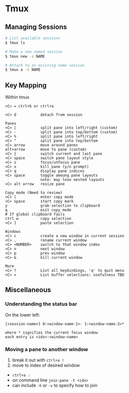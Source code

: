 # Tmux

## Managing Sessions

```sh
# List available sessions
$ tmux ls

# Make a new named session
$ tmux new -s NAME

# Attach to an existing name session
$ tmux a -t NAME
```

## Key Mapping

Within tmux

    <C> = ctrl+b or ctrl+a

    <C> d           detach from session

    Panes
    <C> |           split pane into left/right (custom)
    <C> -           split pane into top/bottom (custom)
    <C> %           split pane into left/right
    <C> "           split pane into top/bottom
    <C> arrow       move around panes
    alt+arrow       move to pane (custom)
    <C> }           switch current and last pane
    <C> space       switch pane layout style
    <C> z           focus/unfocus pane
    <C> x           kill pane (y/n prompt)
    <C> q           display pane indices
    <C> space       toggle amoung pane layouts
                    note: may lose nested layouts
    <C> alt arrow   resize pane

    Copy mode (Need to review)
    <C> [           enter copy mode
    <C> space       start copy mark
    y               grab selection to clipboard
    q               exit copy mode
    # If global clipboard fails
    ctrl w          copy selection
    <C> ]           paste selection

    Windows
    <C> c           create a new window in current session
    <C> ,           rename current window
    <C> <NUMBER>    switch to that window index
    <C> n           next window
    <C> p           prev window
    <C> &           kill current window

    More
    <C> ?           List all keybindings, 'q' to quit menu
    <C> =           List buffer selections: usefulness TBD

## Miscellaneous

### Understanding the status bar

On the lower left:

```
[<session-name>] 0:<window-name-1>- 1:<window-name-2>*

where * signifies the current focus window
each entry is <idx>:<window-name>
```

### Moving a pane to another window

1) break it out with `ctrl+a !`
2) move to index of desired window

* `ctrl+a :`
* on command line `join-pane -t <idx>`
* can include `-h` or `-v` to specify how to join

